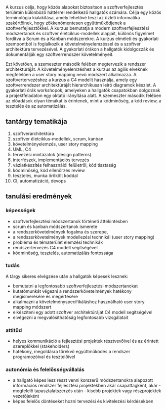 A kurzus célja, hogy közös alapokat biztosítson a szoftverfejlesztés területén különböző háttérrel rendelkező hallgatók számára.
Célja egy közös terminológia kialakítása, amely lehetővé teszi az üzleti informatika szakértőinek, hogy zökkenőmentesen együttműködjenek a szoftverfejlesztőkkel.
A kurzus bemutatja a modern szoftverfejlesztési módszertanok és szoftver életciklus-modellek alapjait, különös figyelmet fordítva a Scrum és a Kanban módszerekre.
A kurzus elméleti és gyakorlati szempontból is foglalkozik a követelményelemzéssel és a szoftver architektúra tervezésével.
A gyakorlati órákon a hallgatók kidolgozzák és dokumentálják egy szoftverrendszer követelményeit.

Ezt követően, a szemeszter második felében megtervezik a rendszer architektúráját.
A követelményelemzéshez a kurzus az agilis elveknek megfelelően a user story mapping nevű módszert alkalmazza.
A szoftvertervezéshez a kurzus a C4 modellt használja, amely egy szoftverrendszer architektúráját hierarchikusan leíró diagramok készlet.
A gyakorlati órák workshopok, amelyeken a hallgatók csapatokban dolgoznak a projektfeladaton egy oktató irányítása alatt.
A szemeszter második felében az előadások olyan témákat is érintenek, mint a kódminőség, a kód review, a tesztelés és az automatizálás.

## tantárgy tematikája

1. szoftverarchitektúra
2. szoftver életciklus-modellek, scrum, kanban
3. követelményelemzés, user story mapping
4. UML, C4
5. tervezési mintázatok (design patterns)
6. interfészek, implementációs tervezés
7. vázlatkészítés felhasználói felületről, kód tisztaság
8. kódminőség, kód ellenőrzés review
9. tesztelés, munka örökölt kóddal
10. CI, automatizáció, devops

## tanulási eredmények

### képességek

- szoftverfejlesztési módszertanok történeti áttekintésben
- scrum és kanban módszertanok ismerete
- a rendszerkövetelmények fogalma és szerepe,
- a rendszerkövetelmények modellezési technikái (user story mapping)
- probléma és tématerület elemzési technikák
- rendszertervezés C4 modell segítségével
- kódminőség, tesztelés, automatizálás fontossága

### tudás

A tárgy sikeres elvégzése után a hallgatók képesek lesznek:

- bemutatni a legfontosabb szoftverfejlesztési módszertanokat
- kutatómunkát végezni a rendszerkövetelmények hatékony megismerésére és megértésére
- alkalmazni a követelményspecifikáláshoz használható user story mapping módszert
- elkészíteni egy adott szoftver architektúráját C4 modell segítségével
- elvégezni a megvalósíthatóság legfontosabb vizsgálatait

### attitűd

- helyes kommunikáció a fejlesztési projektek résztvevőivel és az érintett szereplőkkel (stakeholders)
- hatékony, megoldásra törekvő együttműködés a rendszer programozóival és tesztelőivel

### autonómia és felelősségvállalás

- a hallgató képes lesz részt venni korszerű módszertanokra alapozott információs rendszer fejlesztési projektekben akár csapattagként, akár - megfelelő tapasztalatszerzés után - kisebb projektek vagy részprojektek vezetőjeként
- képes felelős döntéseket hozni tervezési és kivitelezési kérdésekben
